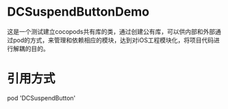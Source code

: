 # DCSuspendButtonDemo
这是一个测试建立cocopods共有库的类，通过创建公有库，可以供内部和外部通过pod的方式，来管理和依赖相应的模块，达到对iOS工程模块化，将项目代码进行解耦的目的。
# 引用方式
pod 'DCSuspendButton'
